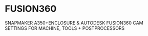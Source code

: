 # FUSION360
SNAPMAKER A350+ENCLOSURE &amp; AUTODESK FUSION360 CAM SETTINGS FOR MACHINE, TOOLS + POSTPROCESSORS 
